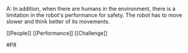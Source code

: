 A: In addition, when there are humans in the environment, there is a limitation in the robot's performance for safety. The robot has to move slower and think better of its movements.

[[People]]
[[Performance]]
[[Challenge]]

#P8 